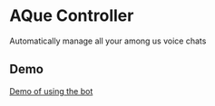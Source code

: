 # AQue Controller
Automatically manage all your among us voice chats

## Demo
[Demo of using the bot](https://im.farfrom.world/suahjpcyzc.mp4)
